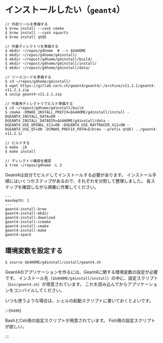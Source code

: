# インストールしたい（``geant4``）

```console
// 外部ツールを準備する
$ brew install --cask cmake
$ brew install --cask xquartz
$ brew install qt@5

// 作業ディレクトリを準備する
$ mkdir ~/repos/g4home  # --> $G4HOME
$ mkdir ~/repos/g4home/g4install/
$ mkdir ~/repost/g4home/g4install/build/
$ mkdir ~/repost/g4home/g4install/install/
$ mkdir ~/repost/g4home/g4install/data/

// ソースコードを準備する
$ cd ~/repos/g4home/g4install/
$ wget https://gitlab.cern.ch/geant4/geant4/-/archive/v11.2.1/geant4-v11.2.1.zip
$ unzip geant4-v11.2.1.zip

// 作業用ディレクトリでビルド準備する
$ cd ~/repost/g4home/g4install/build
$ cmake -DMAKE_INSTALL_PREFIX=$G4HOME/g4install/install -DGEANT4_INSTALL_DATA=ON -DGEANT4_INSTALL_DATADIR=$G4HOME/g4install/data -DGEANT4_USE_OPENGL_X11=ON -DGEANT4_USE_RAYTRACER_X11=ON -DGEANT4_USE_QT=ON -DCMAKE_PREFIX_PATH=$(brew --prefix qt@5) ../geant4-v11.2.1/

// ビルドする
$ make -j8
$ make install

// ディレクトリ構成を確認
$ tree ~/repos/g4home -L 3
```

Geant4は自分でビルドしてインストールする必要があります。
インストール手順にはいくつかステップがあるので、それぞれを分割して整理しました。
各ステップを確認しながら順番に作業してください。

```{toctree}
---
maxdepth: 1
---
geant4-install-brew
geant4-install-mkdir
geant4-install-download
geant4-install-ccmake
geant4-install-cmake
geant4-install-make
geant4-spack
```

## 環境変数を設定する

```console
$ source $G4HOME/g4install/install/geant4.sh
```

Geant4のアプリケーションを作るには、Geant4に関する環境変数の設定が必要です。
インストール先（``$G4HOME/g4install/install``）の中に、設定スクリプト（``bin/geant4.sh``）が用意されています。
これを読み込んでからアプリケーションをコンパイルしてください。

いつも使うような場合は、シェルの起動スクリプトに書いておくとよいです。

:::{note}

BashとCsh用の設定スクリプトが用意されています。
Fish用の設定スクリプトが欲しい。

:::
